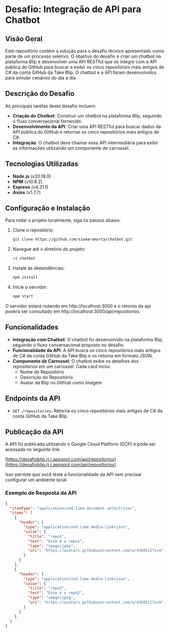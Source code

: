 # Desafio: Integração de API para Chatbot

## Visão Geral

Este repositório contém a solução para o desafio técnico apresentado como parte de um processo seletivo. O objetivo do desafio é criar um chatbot na plataforma Blip e desenvolver uma API RESTful que se integre com a API pública do GitHub para buscar e exibir os cinco repositórios mais antigos de C# da conta GitHub da Take Blip. O chatbot e a API foram desenvolvidos para simular cenários do dia a dia.

## Descrição do Desafio

As principais tarefas deste desafio incluem:

- **Criação do Chatbot**: Construir um chatbot na plataforma Blip, seguindo o fluxo conversacional fornecido.
- **Desenvolvimento da API**: Criar uma API RESTful para buscar dados da API pública do GitHub e retornar os cinco repositórios mais antigos de C#.
- **Integração**: O chatbot deve chamar essa API intermediária para exibir as informações utilizando um componente de carrossel.

## Tecnologias Utilizadas

- **Node.js** (v20.18.0)
- **NPM** (v10.8.2)
- **Express** (v4.21.1)
- **Axios** (v1.7.7)

## Configuração e Instalação

Para rodar o projeto localmente, siga os passos abaixo:

1. Clone o repositório:

   ```bash
   git clone https://github.com/siomaramurta/chatbot.git

2. Navegue até o diretório do projeto:

   ```bash
   cd chatbot

4. Instale as dependências:

   ```bash
   npm install

5. Inicie o servidor:

   ```bash
   npm start

O servidor estará rodando em http://localhost:3000 e o retorno da api poderá ser consultado em http://localhost:3000/api/repositorios.

## Funcionalidades

- **Integração com Chatbot**: O chatbot foi desenvolvido na plataforma Blip, seguindo o fluxo conversacional proposto no desafio.
- **Funcionalidade da API**: A API busca os cinco repositórios mais antigos de C# da conta GitHub da Take Blip e os retorna em formato JSON.
- **Componente de Carrossel**: O chatbot exibe os detalhes dos repositórios em um carrossel. Cada card inclui:
  - Nome do Repositório
  - Descrição do Repositório
  - Avatar da Blip no GitHub como imagem

## Endpoints da API

- `GET /repositories`: Retorna os cinco repositórios mais antigos de C# da conta GitHub da Take Blip.

## Publicação da API

A API foi publicada utilizando o Google Cloud Platform (GCP) e pode ser acessada no seguinte link:

[https://desafioblip.rj.r.appspot.com/api/repositorios](https://desafioblip.rj.r.appspot.com/api/repositorios)

Isso permite que você teste a funcionalidade da API sem precisar configurar um ambiente local.

### Exemplo de Resposta da API

```json
{
  "itemType": "application/vnd.lime.document-select+json",
  "items": [
    {
      "header": {
        "type": "application/vnd.lime.media-link+json",
        "value": {
          "title": "repo1",
          "text": "Este é o repo1",
          "type": "image/jpeg",
          "uri": "https://avatars.githubusercontent.com/u/4369522?v=4"
        }
      }
    },
    {
      "header": {
        "type": "application/vnd.lime.media-link+json",
        "value": {
          "title": "repo2",
          "text": "Este é o repo2",
          "type": "image/jpeg",
          "uri": "https://avatars.githubusercontent.com/u/4369522?v=4"
        }
      }
    },
  ]
}
